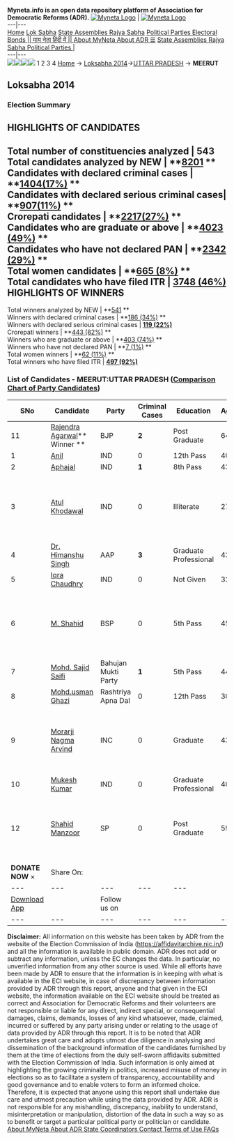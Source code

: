 **Myneta.info is an open data repository platform of Association for Democratic Reforms (ADR).**
[![Myneta Logo](https://www.myneta.info/lib/img/myneta-logo.png)](https://www.myneta.info/) | [![Myneta Logo](https://www.myneta.info/lib/img/adr-logo.png)](https://adrindia.org)  
---|---  
[Home](https://www.myneta.info/) [Lok Sabha](https://www.myneta.info/#ls "Lok Sabha") [ State Assemblies ](https://www.myneta.info/#sa "State Assemblies") [Rajya Sabha](https://www.myneta.info/#rs "Rajya Sabha") [Political Parties ](https://www.myneta.info/party "Political Parties") [ Electoral Bonds ](https://www.myneta.info/electoral_bonds "Electoral Bonds") [ || माय नेता हिंदी में || ](https://translate.google.co.in/translate?prev=hp&hl=en&js=y&u=www.myneta.info&sl=en&tl=hi&history_state0=) [ About MyNeta ](https://adrindia.org/content/about-myneta) [ About ADR ](https://adrindia.org/about-adr/who-we-are) [☰](javascript:void\(0\))
[ State Assemblies ](https://www.myneta.info/#sa "State Assemblies") [ Rajya Sabha ](https://www.myneta.info/#rs "Rajya Sabha") [ Political Parties ](https://www.myneta.info/party "Political Parties")
|   
---|---  
![](https://www.myneta.info/lib/img/banner/banner-1.png)![](https://www.myneta.info/lib/img/banner/banner-2.png)![](https://www.myneta.info/lib/img/banner/banner-3.png)![](https://www.myneta.info/lib/img/banner/banner-4.png)
1  2  3  4 
[Home](https://www.myneta.info/) → [Loksabha 2014](https://www.myneta.info/ls2014/)→[UTTAR PRADESH](https://www.myneta.info/ls2014/index.php?action=show_constituencies&state_id=24) → **MEERUT**
### 
## Loksabha 2014
###  Election Summary 
HIGHLIGHTS OF CANDIDATES  
---  
Total number of constituencies analyzed |  543   
Total candidates analyzed by NEW | **[8201](https://www.myneta.info/ls2014/index.php?action=summary&subAction=candidates_analyzed&sort=candidate#summary) **  
Candidates with declared criminal cases | **[1404(17%)](https://www.myneta.info/ls2014/index.php?action=summary&subAction=crime&sort=candidate#summary) **  
Candidates with declared serious criminal cases| **[907(11%)](https://www.myneta.info/ls2014/index.php?action=summary&subAction=serious_crime&sort=candidate#summary) **  
Crorepati candidates | **[2217(27%)](https://www.myneta.info/ls2014/index.php?action=summary&subAction=crorepati&sort=candidate#summary) **  
Candidates who are graduate or above | **[4023 (49%)](https://www.myneta.info/ls2014/index.php?action=summary&subAction=education&sort=candidate#summary) **  
Candidates who have not declared PAN | **[2342 (29%)](https://www.myneta.info/ls2014/index.php?action=summary&subAction=without_pan&sort=candidate#summary) **  
Total women candidates | **[665 (8%)](https://www.myneta.info/ls2014/index.php?action=summary&subAction=women_candidate&sort=candidate#summary) **  
Total candidates who have filed ITR | [**3748 (46%)**](https://www.myneta.info/ls2014/index.php?action=summary&subAction=filed_itr&sort=candidate#summary)  
HIGHLIGHTS OF WINNERS  
---  
Total winners analyzed by NEW | **[541](https://www.myneta.info/ls2014/index.php?action=summary&subAction=winner_analyzed&sort=candidate#summary) **  
Winners with declared criminal cases | **[186 (34%)](https://www.myneta.info/ls2014/index.php?action=summary&subAction=winner_crime&sort=candidate#summary) **  
Winners with declared serious criminal cases | **[119 (22%)](https://www.myneta.info/ls2014/index.php?action=summary&subAction=winner_serious_crime&sort=candidate#summary)**  
Crorepati winners | **[443 (82%)](https://www.myneta.info/ls2014/index.php?action=summary&subAction=winner_crorepati&sort=candidate#summary) **  
Winners who are graduate or above | **[403 (74%)](https://www.myneta.info/ls2014/index.php?action=summary&subAction=winner_education&sort=candidate#summary) **  
Winners who have not declared PAN | **[7 (1%)](https://www.myneta.info/ls2014/index.php?action=summary&subAction=winner_without_pan&sort=candidate#summary) **  
Total women winners | **[62 (11%)](https://www.myneta.info/ls2014/index.php?action=summary&subAction=winner_women&sort=candidate#summary) **  
Total winners who have filed ITR | [**497 (92%)**](https://www.myneta.info/ls2014/index.php?action=summary&subAction=winner_filed_itr&sort=candidate#summary)  
### List of Candidates - MEERUT:UTTAR PRADESH ([Comparison Chart of Party Candidates](https://www.myneta.info/ls2014/comparisonchart.php?constituency_id=418))
SNo | Candidate| Party| Criminal Cases| Education| Age| Total Assets| Liabilities  
---|---|---|---|---|---|---|---  
11  | [Rajendra Agarwal](https://www.myneta.info/ls2014/candidate.php?candidate_id=667)** Winner ** | BJP | **2** | Post Graduate| 64 | Rs 88,03,517 ~ 88 Lacs+ | Rs 30,74,600 ~ 30 Lacs+  
1  | [Anil](https://www.myneta.info/ls2014/candidate.php?candidate_id=1639) | IND | 0 | 12th Pass| 40 | Rs 15,94,367 ~ 15 Lacs+ | Rs 1,04,944 ~ 1 Lacs+  
2  | [Aphajal](https://www.myneta.info/ls2014/candidate.php?candidate_id=1634) | IND | **1** | 8th Pass| 43 | Rs 4,25,000 ~ 4 Lacs+ | Rs 0 ~   
3  | [Atul Khodawal](https://www.myneta.info/ls2014/candidate.php?candidate_id=1638) | IND | 0 | Illiterate| 27 | ![](https://myneta.info/image_v2.php?myneta_folder=ls2014&candidate_id=1638&col=ta) | ![](https://myneta.info/image_v2.php?myneta_folder=ls2014&candidate_id=1638&col=lia)  
4  | [Dr. Himanshu Singh](https://www.myneta.info/ls2014/candidate.php?candidate_id=668) | AAP | **3** | Graduate Professional| 43 | Rs 94,08,585 ~ 94 Lacs+ | Rs 0 ~   
5  | [Iqra Chaudhry](https://www.myneta.info/ls2014/candidate.php?candidate_id=1637) | IND | 0 | Not Given| 32 | Rs 4,00,000 ~ 4 Lacs+ | Rs 0 ~   
6  | [M. Shahid](https://www.myneta.info/ls2014/candidate.php?candidate_id=666) | BSP | 0 | 5th Pass| 45 | ![](https://myneta.info/image_v2.php?myneta_folder=ls2014&candidate_id=666&col=ta) | ![](https://myneta.info/image_v2.php?myneta_folder=ls2014&candidate_id=666&col=lia)  
7  | [Mohd. Sajid Saifi](https://www.myneta.info/ls2014/candidate.php?candidate_id=1632) | Bahujan Mukti Party | **1** | 5th Pass| 44 | Rs 3,41,178 ~ 3 Lacs+ | Rs 0 ~   
8  | [Mohd.usman Ghazi](https://www.myneta.info/ls2014/candidate.php?candidate_id=1633) | Rashtriya Apna Dal | 0 | 12th Pass| 30 | Rs 10,05,000 ~ 10 Lacs+ | Rs 0 ~   
9  | [Morarji Nagma Arvind](https://www.myneta.info/ls2014/candidate.php?candidate_id=1636) | INC | 0 | Graduate| 43 | ![](https://myneta.info/image_v2.php?myneta_folder=ls2014&candidate_id=1636&col=ta) | ![](https://myneta.info/image_v2.php?myneta_folder=ls2014&candidate_id=1636&col=lia)  
10  | [Mukesh Kumar](https://www.myneta.info/ls2014/candidate.php?candidate_id=228) | IND | 0 | Graduate Professional| 40 | Rs 21,50,500 ~ 21 Lacs+ | Rs 12,00,000 ~ 12 Lacs+  
12  | [Shahid Manzoor](https://www.myneta.info/ls2014/candidate.php?candidate_id=1635) | SP | 0 | Post Graduate| 59 | ![](https://myneta.info/image_v2.php?myneta_folder=ls2014&candidate_id=1635&col=ta) | ![](https://myneta.info/image_v2.php?myneta_folder=ls2014&candidate_id=1635&col=lia)  
|  **DONATE NOW** × |  Share On:  | [](https://api.whatsapp.com/send?text=https%3A%2F%2Fmyneta.info%2Fpunjab2022%2Findex.php%3Faction%3Dshow_constituencies%26state_id%3D19) | [](https://www.facebook.com/sharer/sharer.php?u=https%3A%2F%2Fmyneta.info%2Fpunjab2022%2Findex.php%3Faction%3Dshow_constituencies%26state_id%3D19) | [](https://twitter.com/share?url=https%3A%2F%2Fmyneta.info%2Fpunjab2022%2Findex.php%3Faction%3Dshow_constituencies%26state_id%3D19)  
---|---|---|---|---  
| [ Download App ](https://play.google.com/store/apps/details?id=com.webrosoft.myneta1&pcampaignid=pcampaignidMKT-Other-global-all-co-prtnr-py-PartBadge-Mar2515-1) | [](https://play.google.com/store/apps/details?id=com.webrosoft.myneta1&pcampaignid=pcampaignidMKT-Other-global-all-co-prtnr-py-PartBadge-Mar2515-1) |  Follow us on  | [](https://www.facebook.com/adrindia.org/) | [](https://twitter.com/adrspeaks) | [](https://groups.google.com/g/national-election-watch?hl=en&pli=1) | [](https://www.instagram.com/adrspeaks/) | [](https://www.youtube.com/user/adrspeaks) | [](https://sharechat.com/profile/adrspeaks)  
---|---|---|---|---|---|---|---|---  
**Disclaimer:** All information on this website has been taken by ADR from the website of the Election Commission of India (https://affidavitarchive.nic.in/) and all the information is available in public domain. ADR does not add or subtract any information, unless the EC changes the data. In particular, no unverified information from any other source is used. While all efforts have been made by ADR to ensure that the information is in keeping with what is available in the ECI website, in case of discrepancy between information provided by ADR through this report, anyone and that given in the ECI website, the information available on the ECI website should be treated as correct and Association for Democratic Reforms and their volunteers are not responsible or liable for any direct, indirect special, or consequential damages, claims, demands, losses of any kind whatsoever, made, claimed, incurred or suffered by any party arising under or relating to the usage of data provided by ADR through this report. It is to be noted that ADR undertakes great care and adopts utmost due diligence in analysing and dissemination of the background information of the candidates furnished by them at the time of elections from the duly self-sworn affidavits submitted with the Election Commission of India. Such information is only aimed at highlighting the growing criminality in politics, increased misuse of money in elections so as to facilitate a system of transparency, accountability and good governance and to enable voters to form an informed choice. Therefore, it is expected that anyone using this report shall undertake due care and utmost precaution while using the data provided by ADR. ADR is not responsible for any mishandling, discrepancy, inability to understand, misinterpretation or manipulation, distortion of the data in such a way so as to benefit or target a particular political party or politician or candidate. 
[ About MyNeta ](https://adrindia.org/content/about-myneta) [ About ADR ](https://adrindia.org/about-adr/who-we-are) [ State Coordinators ](https://adrindia.org/about-adr/state-coordinators) [ Contact ](https://adrindia.org/contact-us) [ Terms of Use ](https://adrindia.org/content/adr-terms-use) [ FAQs ](https://adrindia.org/content/faqs)
